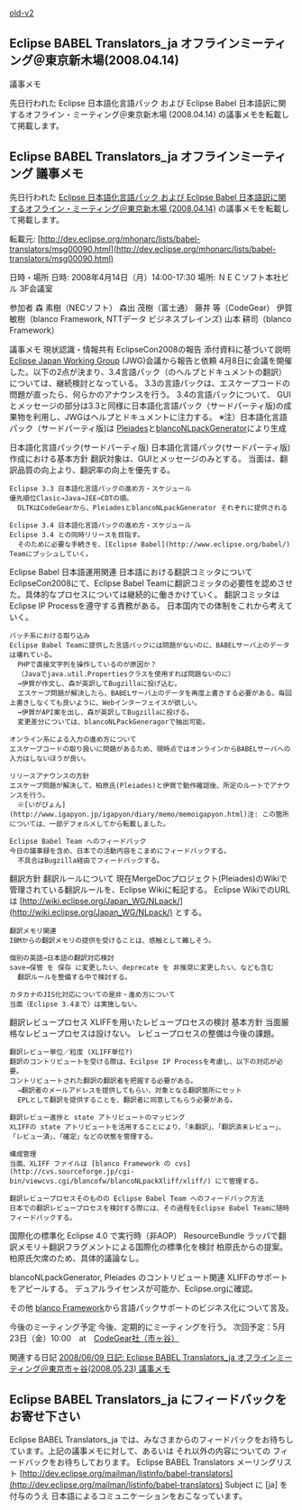 [old-v2](ig080417-orig.html)

## Eclipse BABEL Translators_ja オフラインミーティング＠東京新木場(2008.04.14)
議事メモ

先日行われた Eclipse 日本語化言語パック および Eclipse Babel 日本語訳に関するオフライン・ミーティング＠東京新木場 (2008.04.14) の議事メモを転載して掲載します。






## Eclipse BABEL Translators_ja オフラインミーティング 議事メモ


先日行われた [Eclipse 日本語化言語パック および Eclipse Babel 日本語訳に関するオフライン・ミーティング＠東京新木場 (2008.04.14)](ig080413.html) の議事メモを転載して掲載します。

転載元: [http://dev.eclipse.org/mhonarc/lists/babel-translators/msg00090.html](http://dev.eclipse.org/mhonarc/lists/babel-translators/msg00090.html)


日時・場所
日時: 2008年4月14日（月）14:00-17:30
  場所: ＮＥＣソフト本社ビル 3F会議室


参加者
森 素樹（NECソフト）
  森出 茂樹（富士通）
  藤井 等（CodeGear）
  伊賀 敏樹（blanco Framework, NTTデータ ビジネスブレインズ)
  山本 耕司（blanco Framework）


議事メモ
現状認識・情報共有
  EclipseCon2008の報告
    添付資料に基づいて説明
    [Eclipse Japan Working Group](http://www.eclipse.org/japanwg/) (JWG)会議から報告と依頼
    4月8日に会議を開催した。以下の2点が決まり、3.4言語パック（のヘルプとドキュメントの翻訳）については、継続検討となっている。
    3.3の言語パックは、エスケープコードの問題が直ったら、何らかのアナウンスを行う。
      3.4の言語パックについて、 GUIとメッセージの部分は3.3と同様に日本語化言語パック（サードパーティ版)の成果物を利用し、JWGはヘルプとドキュメントに注力する。
      ※注）日本語化言語パック（サードパーティ版)は [Pleiades](http://mergedoc.sourceforge.jp/pleiades.html)と[blancoNLpackGenerator](http://www.igapyon.jp/blanco/blanconlpackgenerator.html)により生成
    
  
  日本語化言語パック(サードパーティ版)
  日本語化言語パック(サードパーティ版)作成における基本方針
    翻訳対象は、GUIとメッセージのみとする。
      当面は、翻訳品質の向上より、翻訳率の向上を優先する。
    
    Eclipse 3.3 日本語化言語パックの進め方・スケジュール
    優先順位Clasic→Java→JEE→CDTの順。
      DLTKはCodeGearから、PleiadesとblancoNLpackGenerator それぞれに提供される
    
    Eclipse 3.4 日本語化言語パックの進め方・スケジュール
    Eclipse 3.4 との同時リリースを目指す。
      そのために必要な手続きを、[Eclipse Babel](http://www.eclipse.org/babel/) Teamにプッシュしていく。
    
  
  Eclipse Babel 日本語運用関連
  日本語における翻訳コミッタについて
    EclipseCon2008にて、Eclipse Babel Teamに翻訳コミッタの必要性を認めさせた。具体的なプロセスについては継続的に働きかけていく。
      翻訳コミッタはEclipse IP Processを遵守する責務がある。
      日本国内での体制をこれから考えていく。
    
    バッチ系における取り込み
    Eclipse Babel Teamに提供した言語パックには問題がないのに、BABELサーバ上のデータは壊れている。
      PHPで直接文字列を操作しているのが原因か？
      （Javaでjava.util.Propertiesクラスを使用すれば問題ないのに）
      →伊賀が作文し、森が英訳してBugzillaに投げ込む。
      エスケープ問題が解決したら、BABELサーバ上のデータを再度上書きする必要がある。毎回上書きしなくても良いように、Webインターフェイスが欲しい。
      →伊賀がAPI案を出し、森が英訳してBugzillaに投げる。
      変更差分については、blancoNLPackGeneragorで抽出可能。
    
    オンライン系による入力の進め方について
    エスケープコードの取り扱いに問題があるため、現時点ではオンラインからBABELサーバへの入力はしないほうが良い。
    
    リリースアナウンスの方針
    エスケープ問題が解決して、柏原氏(Pleiades)と伊賀で動作確認後、所定のルートでアナウンスを行う。
      ※[いがぴょん](http://www.igapyon.jp/igapyon/diary/memo/memoigapyon.html)注: この箇所については、一部デフォルメしてから転載しました。
    
    Eclipse Babel Team へのフィードバック
    今日の議事録を含め、日本での活動内容をこまめにフィードバックする。
      不具合はBugzilla経由でフィードバックする。
    
  
  翻訳方針
  翻訳ルールについて
    現在MergeDocプロジェクト(Pleiades)のWikiで管理されている翻訳ルールを、Eclipse Wikiに転記する。
      Eclipse WikiでのURLは [http://wiki.eclipse.org/Japan_WG/NLpack/](http://wiki.eclipse.org/Japan_WG/NLpack/)
      とする。
    
    翻訳メモリ関連
    IBMからの翻訳メモリの提供を受けることは、感触として難しそう。
    
    個別の英語→日本語の翻訳対応検討
    save→保管 を 保存 に変更したい、deprecate を 非推奨に変更したい、なども含む
      翻訳ルールを整備する中で検討する。
    
    カタカナのJIS化対応についての是非・進め方について
    当面（Eclipse 3.4まで）は実施しない。
    
  
  翻訳レビュープロセス
  XLIFFを用いたレビュープロセスの検討
  基本方針
    当面厳格なレビュープロセスは設けない。
      レビュープロセスの整備は今後の課題。
    
    翻訳レビュー単位／粒度 (XLIFF単位?)
    翻訳のコントリビュートを受ける際は、Ecilpse IP Processを考慮し、以下の対応が必要。
    コントリビュートされた翻訳の翻訳者を把握する必要がある。
      →翻訳者のメールアドレスを提供してもらい、対象となる翻訳箇所にセット
      EPLとして翻訳を提供することを、翻訳者に同意してもらう必要がある。
    
    翻訳レビュー進捗と state アトリビュートのマッピング
    XLIFFの state アトリビュートを活用することにより、「未翻訳」、「翻訳済未レビュー」、「レビュー済」、「確定」などの状態を管理する。
    
    構成管理
    当面、XLIFF ファイルは [blanco Framework の cvs](http://cvs.sourceforge.jp/cgi-bin/viewcvs.cgi/blancofw/blancoNLpackXliff/xliff/) にて管理する。
    
    翻訳レビュープロセスそのものの Eclipse Babel Team へのフィードバック方法
    日本での翻訳レビュープロセスを検討する際には、その過程をEclipse Babel Teamに随時フィードバックする。
    
  
  国際化の標準化
  Eclipse 4.0 で実行時（非AOP） ResourceBundle ラッパで翻訳メモリ＋翻訳フラグメントによる国際化の標準化を検討
  柏原氏からの提案。
    柏原氏欠席のため、具体的議論なし。
  
  blancoNLpackGenerator, Pleiades のコントリビュート関連
  XLIFFのサポートをアピールする。
    デュアルライセンスが可能か、Eclipse.orgに確認。
  
  その他
  [blanco Framework](http://www.igapyon.jp/blanco/blanco.ja.html)から言語パックサポートのビジネス化について言及。
  
  今後のミーティング予定
  今後、定期的にミーティングを行う。
    次回予定：5月23日（金）10:00　at　[CodeGear社（市ヶ谷）](http://www.codegear.com/jp/about/contact)
  



関連する日記
[2008/06/09 日記: Eclipse BABEL Translators_ja オフラインミーティング＠東京市ヶ谷(2008.05.23)
  議事メモ](ig080609.html)


## Eclipse BABEL Translators_ja にフィードバックをお寄せ下さい


Eclipse BABEL Translators_ja では、みなさまからのフィードバックをお待ちしています。上記の議事メモに対して、あるいは
それ以外の内容についての フィードバックをお待ちしております。
Eclipse BABEL Translators メーリングリスト
  [http://dev.eclipse.org/mailman/listinfo/babel-translators](http://dev.eclipse.org/mailman/listinfo/babel-translators)
  Subject に [ja] を付与のうえ 日本語によるコミュニケーションをおこなっています。